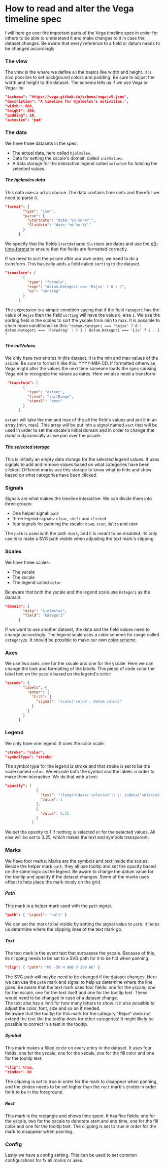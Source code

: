 # How to read and alter the Vega timeline spec


I will here go over the important parts of the Vega timeline spec in order for others to be able to understand it and make changes to it in case the dataset changes.
Be aware that every reference to a field or datum needs to be changed accordingly

### The view

The view is the where we define all the basics like width and height. It is also possible to set background colors and padding.
Be sure to adjust the width and height to the dataset.
The schema tells us if we use Vega or Vega-lite
```json
"$schema": "https://vega.github.io/schema/vega/v5.json",
"description": "A timeline for Hjelmslev's activities.",
"width": 800,
"height": 200,
"padding": 10,
"autosize": "pad"
```

### The data

We have three datasets in the spec:
* The actual data, here called `hjelmslev`.
* Data for setting the xscale's domain called `initValues`.
* A data storage for the interactive legend called `selected` for holding the selected values.

##### The hjelmslev data
This data uses a url as source. The data contains time units and therefor we need to parse it.
```json
"format": {
        "type": "json",
        "parse": {
          "Startdato": "date:'%d-%m-%Y'",
          "Slutdato": "date:'%d-%m-%Y'"
        }
      }
```
We specify that the fields `Startdato`and `Slutdato` are dates and use the [d3-time-format](https://github.com/d3/d3-time-format/#locale_format) to ensure that the fields are formatted correctly.

If we need to sort the yscale after our own order, we need to do a transform. This basically adds a field called `sorting` to the dataset.
```json
"transform": [
        {
          "type": "formula",
          "expr": "datum.Kategori === 'Rejse' ? 0 : 1",
          "as": "sorting"
        }
      ]
```
The expression is a simple condition saying that if the field `Kategori` has the value of `Rejse` then the field `sorting` will have the value `0`, else `1`. 
We use the sorting field in the scales to sort the yscale from min to max. It is possible to chain more conditions like this:
`"datum.Kategori === 'Rejse' ? 0 : datum.Kategori === 'Foredrag' : ? 1 : datum.Kategori === 'Liv' ? 2 : 3 "`

##### The initValues
We only have two entries in this dataset. It is the min and max values of the xscale. Be sure to format it like this: YYYY-MM-DD. If formatted otherwise, Vega might alter the values the next time someone loads the spec causing Vega not to recognize the values as dates. 
Here we also need a transform:
```json
 "transform": [
        {
          "type": "extent",
          "field": "initRange",
          "signal": "xext"
        }
      ]
```
`extent` will take the min and max of the all the field's values and put it in an array \[min, max]. This array will be put into a signal named `xext` 
that will be used in order to set the xscale's initial domain and in order to change that domain dynamically as we pan over the xscale.

##### The selected storage
This is initially an empty data storage for the selected legend values. It uses signals to add and remove values based on what categories have been clicked.
Different marks use this storage to know what to hide and show based on what categories have been clicked.

### Signals

Signals are what makes the timeline interactive. We can divide them into three groups:
* One helper signal: `path`
* three legend signals: `clear`, `shift` and `clicked`
* four signals for panning the xscale: `down`, `xcur`, `delta` and `xdom`

The `path` is used with the path mark, and it is meant to be disabled. Its only use is to make a SVG path visible when adjusting the text mark's clipping.

### Scales

We have three scales:
* The yscale
* The xscale
* The legend called `color`

Be aware that both the yscale and the legend scale use `Kategori` as the domain:
```json
"domain": {
        "data": "hjelmslev",
        "field": "Kategori"
      }
```
If we want to use another dataset, the data and the field values need to change accordingly.
The legend scale uses a color scheme for range called `category20`. It should be possible to make our own [color scheme](https://vega.github.io/vega/docs/schemes/).

### Axes

We use two axes, one for the xscale and one for the yscale. Here we can change the look and formatting of the labels.
This piece of code color the label text on the yscale based on the legend's color:
```json
"encode": {
        "labels": {
          "enter": {
            "fill": {
              "signal": "scale('color', datum.value)"
            }
          }
        }
      }
```

### Legend

We only have one legend. It uses the color scale:
```json
"stroke": "color",
"symbolType": "stroke"
```
The symbol type for the legend is stroke and that stroke is set to be the scale named `color`. We encode both the symbol and the labels in order to make them interactive. We do that with a test:
```json
"opacity": [
              {
                "test": "!length(data('selected')) || indata('selected', 'value', datum.value)",
                "value": 1
              },
              {
                "value": 0.25
              }
            ]
```
We set the opacity to 1 if nothing is selected or for the selected values. All else will be set to 0.25, which makes the text and symbols transparent.


### Marks

We have four marks. Marks are the symbols and text inside the scales. Beside the helper mark `path`, they all use tooltip and set the opacity based on the same logic as the legend. Be aware to change the datum value for the tooltip and opacity if the dataset changes.
Some of the marks uses offset to help place the mark nicely on the grid.

##### Path
This mark is a helper mark used with the `path` signal.
```json
"path": { "signal": "null" }
```
We can set the mark to be visible by setting the signal value to `path`. It helps us determine where the clipping lines of the text mark go.

##### Text
The text mark is the event text that surpasses the yscale. Because of this, its clipping needs to be sat to a SVG path for it to be hid when panning:
```json
"clip": { "path": "M0 -50 H 800 V 200 H0" }
```
The SVG path will maybe need to be changed if the dataset changes. Here we can use the `path` mark and signal to help us determine where the line goes. 
Be aware that the text mark uses four fields: one for the yscale, one for the xscale, one for the text itself and one for the tooltip text. These would need to be changed in case of a dataset change.  
The text also has a limit for how many letters to show. It it also possible to adjust the color, font, size and so on if needed.  
Be aware that the tooltip for this mark for the category "Rejse" does not extend the text like the tooltip does for other categories! It might likely be possible to correct in a test in the tooltip.

##### Symbol
This mark makes a filled circle on every entry in the dataset. It uses four fields: one for the yscale, one for the xscale, one for the fill color and one for the tooltip text.
```json
"clip": true,
"zindex": 80
```
The clipping is set to true in order for the mark to disappear when panning, and the zindex needs to be set higher than the `rect` mark's zindex in order for it to be in the foreground.

##### Rect
This mark is the rectangle and shows time spent. It has five fields: one for the yscale, two for the xscale to denotate start and end time, one for the fill color and one for the tooltip text.
The clipping is set to true in order for the mark to disappear when panning.

### Config
Lastly we have a config setting. This can be used to set common configurations for fx all marks or axes.

